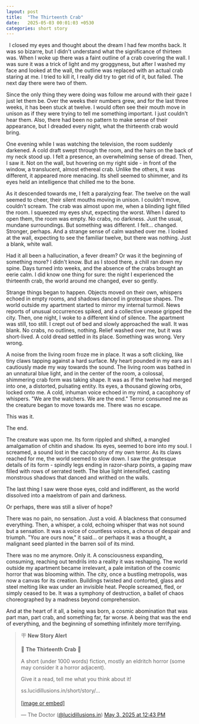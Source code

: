 ```yaml
---
layout: post
title:  "The Thirteenth Crab"
date:   2025-05-03 00:01:03 +0530
categories: short story
---
```


&nbsp; I closed my eyes and thought about the dream I had few months back. It was so bizarre, but I didn't understand what the significance of thirteen was. When I woke up there was a faint outline of a crab covering the wall. I was sure it was a trick of light and my groggyness, but after I washed my face and looked at the wall, the outline was replaced with an actual crab staring at me. I tried to kill it, I really did try to get rid of it, but failed. The next day there were two of them.

Since the only thing they were doing was follow me around with their gaze I just let them be. Over the weeks their numbers grew, and for the last three weeks, it has been stuck at twelve. I would often see their mouth move in unison as if they were trying to tell me something important. I just couldn't hear them. Also, there had been no pattern to make sense of their appearance, but I dreaded every night, what the thirteenth crab would bring.

One evening while I was watching the television, the room suddenly darkened. A cold draft swept through the room, and the hairs on the back of my neck stood up. I felt a presence, an overwhelming sense of dread. Then, I saw it. Not on the wall, but hovering on my right side - in front of the window, a translucent, almost ethereal crab. Unlike the others, it was different, it appeared more menacing. Its shell seemed to shimmer, and its eyes held an intelligence that chilled me to the bone.

As it descended towards me, I felt a paralyzing fear. The twelve on the wall seemed to cheer, their silent mouths moving in unison. I couldn't move, couldn't scream. The crab was almost upon me, when a blinding light filled the room. I squeezed my eyes shut, expecting the worst. When I dared to open them, the room was empty. No crabs, no darkness. Just the usual, mundane surroundings. But something was different. I felt... changed. Stronger, perhaps. And a strange sense of calm washed over me. I looked at the wall, expecting to see the familiar twelve, but there was nothing. Just a blank, white wall.

Had it all been a hallucination, a fever dream? Or was it the beginning of something more? I didn't know. But as I stood there, a chill ran down my spine. Days turned into weeks, and the absence of the crabs brought an eerie calm. I did know one thing for sure: the night I experienced the thirteenth crab, the world around me changed, ever so gently.

Strange things began to happen. Objects moved on their own, whispers echoed in empty rooms, and shadows danced in grotesque shapes. The world outside my apartment started to mirror my internal turmoil. News reports of unusual occurrences spiked, and a collective unease gripped the city. Then, one night, I woke to a different kind of silence. The apartment was still, too still. I crept out of bed and slowly approached the wall. It was blank. No crabs, no outlines, nothing. Relief washed over me, but it was short-lived. A cold dread settled in its place. Something was wrong. Very wrong.

A noise from the living room froze me in place. It was a soft clicking, like tiny claws tapping against a hard surface. My heart pounded in my ears as I cautiously made my way towards the sound. The living room was bathed in an unnatural blue light, and in the center of the room, a colossal, shimmering crab form was taking shape. It was as if the twelve had merged into one, a distorted, pulsating entity. Its eyes, a thousand glowing orbs, locked onto me. A cold, inhuman voice echoed in my mind, a cacophony of whispers. "We are the watchers. We are the end." Terror consumed me as the creature began to move towards me. There was no escape.

This was it.

The end.

The creature was upon me. Its form rippled and shifted, a mangled amalgamation of chitin and shadow. Its eyes, seemed to bore into my soul. I screamed, a sound lost in the cacophony of my own terror. As its claws reached for me, the world seemed to slow down. I saw the grotesque details of its form - spindly legs ending in razor-sharp points, a gaping maw filled with rows of serrated teeth. The blue light intensified, casting monstrous shadows that danced and writhed on the walls.

The last thing I saw were those eyes, cold and indifferent, as the world dissolved into a maelstrom of pain and darkness.

Or perhaps, there was still a sliver of hope?

There was no pain, no sensation. Just a void. A blackness that consumed everything. Then, a whisper, a cold, echoing whisper that was not sound but a sensation. It was a voice of countless voices, a chorus of despair and triumph. "You are ours now," it said... or perhaps it was a thought, a malignant seed planted in the barren soil of its mind.

There was no me anymore. Only it. A consciousness expanding, consuming, reaching out tendrils into a reality it was reshaping. The world outside my apartment became irrelevant, a pale imitation of the cosmic horror that was blooming within. The city, once a bustling metropolis, was now a canvas for its creation. Buildings twisted and contorted, glass and steel melting like wax under an invisible heat. People screamed, fled, or simply ceased to be. It was a symphony of destruction, a ballet of chaos choreographed by a madness beyond comprehension.

And at the heart of it all, a being was born, a cosmic abomination that was part man, part crab, and something far, far worse. A being that was the end of everything, and the beginning of something infinitely more terrifying.


<blockquote class="bluesky-embed" data-bluesky-uri="at://did:plc:36h6ttx2g23zqr4accilbvo7/app.bsky.feed.post/3loas2y4z7c2j" data-bluesky-cid="bafyreigisxsxgc4kbjg2oyy6dcadbtuec7zgxv5rprezipqkmdnqjdgfuu" data-bluesky-embed-color-mode="light"><p lang="en">🪧 𝐍𝐞𝐰 𝐒𝐭𝐨𝐫𝐲 𝐀𝐥𝐞𝐫𝐭

🦀 𝐓𝐡𝐞 𝐓𝐡𝐢𝐫𝐭𝐞𝐞𝐧𝐭𝐡 𝐂𝐫𝐚𝐛 🦀

A short (under 1000 words) fiction, mostly an eldritch horror (some may consider it a horror adjacent).

Give it a read, tell me what you think about it!


ss.lucidillusions.in/short/story/...<br><br><a href="https://bsky.app/profile/did:plc:36h6ttx2g23zqr4accilbvo7/post/3loas2y4z7c2j?ref_src=embed">[image or embed]</a></p>&mdash; The Doctor (<a href="https://bsky.app/profile/did:plc:36h6ttx2g23zqr4accilbvo7?ref_src=embed">@lucidillusions.in</a>) <a href="https://bsky.app/profile/did:plc:36h6ttx2g23zqr4accilbvo7/post/3loas2y4z7c2j?ref_src=embed">May 3, 2025 at 12:43 PM</a></blockquote><script async src="https://embed.bsky.app/static/embed.js" charset="utf-8"></script>
